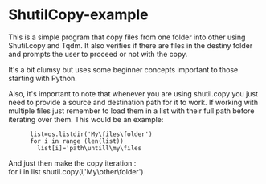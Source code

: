 # ShutilCopy-example

This is a simple program that copy files from one folder into other using Shutil.copy and Tqdm.
It also verifies if there are files in the destiny folder and prompts the user to proceed or not with the copy.

It's a bit clumsy but uses some beginner concepts important to those starting with Python.

Also, it's important to note that whenever you are using shutil.copy you just need to provide a source and destination path for it to work. If 
working with multiple files just remember to load them in a list with their full path before iterating over them. This would be an example:
      
          list=os.listdir('My\files\folder')
          for i in range (len(list))
            list[i]='path\untill\my\files
            
And just then make the copy iteration :           
         for i in list
         shutil.copy(i,'My\other\folder')
